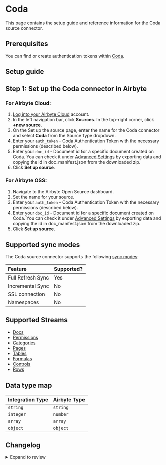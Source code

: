 # Coda

This page contains the setup guide and reference information for the Coda source connector.

## Prerequisites

You can find or create authentication tokens within [Coda](https://coda.io/account#apiSettings).

## Setup guide

## Step 1: Set up the Coda connector in Airbyte

### For Airbyte Cloud:

1. [Log into your Airbyte Cloud](https://cloud.airbyte.com/workspaces) account.
2. In the left navigation bar, click **Sources**. In the top-right corner, click **+new source**.
3. On the Set up the source page, enter the name for the Coda connector and select **Coda** from the Source type dropdown.
4. Enter your `auth_token` - Coda Authentication Token with the necessary permissions \(described below\).
5. Enter your `doc_id` - Document id for a specific document created on Coda. You can check it under [Advanced Settings](https://coda.io/account)
   by exporting data and copying the id in doc_manifest.json from the downloaded zip.
6. Click **Set up source**.

### For Airbyte OSS:

1. Navigate to the Airbyte Open Source dashboard.
2. Set the name for your source.
3. Enter your `auth_token` - Coda Authentication Token with the necessary permissions \(described below\).
4. Enter your `doc_id` - Document id for a specific document created on Coda. You can check it under [Advanced Settings](https://coda.io/account)
   by exporting data and copying the id in doc_manifest.json from the downloaded zip.
5. Click **Set up source**.

## Supported sync modes

The Coda source connector supports the following [sync modes](https://docs.airbyte.com/cloud/core-concepts#connection-sync-modes):

| Feature           | Supported? |
| :---------------- | :--------- |
| Full Refresh Sync | Yes        |
| Incremental Sync  | No         |
| SSL connection    | No         |
| Namespaces        | No         |

## Supported Streams

- [Docs](https://coda.io/developers/apis/v1#tag/Docs/operation/listDocs)
- [Permissions](https://coda.io/developers/apis/v1#tag/Permissions/operation/getPermissions)
- [Categories](https://coda.io/developers/apis/v1#tag/Publishing/operation/listCategories)
- [Pages](https://coda.io/developers/apis/v1#tag/Pages/operation/listPages)
- [Tables](https://coda.io/developers/apis/v1#tag/Tables/operation/listTables)
- [Formulas](https://coda.io/developers/apis/v1#tag/Formulas/operation/listFormulas)
- [Controls](https://coda.io/developers/apis/v1#tag/Controls/operation/listControls)
- [Rows](https://coda.io/developers/apis/v1#tag/Rows/operation/listRows)

## Data type map

| Integration Type | Airbyte Type |
| :--------------- | :----------- |
| `string`         | `string`     |
| `integer`        | `number`     |
| `array`          | `array`      |
| `object`         | `object`     |

## Changelog

<details>
  <summary>Expand to review</summary>

| Version | Date       | Pull Request                                             | Subject                                                                                                     |
| :------ | :--------- | :------------------------------------------------------- |:------------------------------------------------------------------------------------------------------------|
| 1.3.17 | 2025-03-22 | [55935](https://github.com/airbytehq/airbyte/pull/55935) | Update dependencies |
| 1.3.16 | 2025-03-08 | [55275](https://github.com/airbytehq/airbyte/pull/55275) | Update dependencies |
| 1.3.15 | 2025-03-01 | [54966](https://github.com/airbytehq/airbyte/pull/54966) | Update dependencies |
| 1.3.14 | 2025-02-22 | [53735](https://github.com/airbytehq/airbyte/pull/53735) | Update dependencies |
| 1.3.13 | 2025-02-08 | [53346](https://github.com/airbytehq/airbyte/pull/53346) | Update dependencies |
| 1.3.12 | 2025-02-01 | [52841](https://github.com/airbytehq/airbyte/pull/52841) | Update dependencies |
| 1.3.11 | 2025-01-25 | [52307](https://github.com/airbytehq/airbyte/pull/52307) | Update dependencies |
| 1.3.10 | 2025-01-18 | [51692](https://github.com/airbytehq/airbyte/pull/51692) | Update dependencies |
| 1.3.9 | 2025-01-11 | [51073](https://github.com/airbytehq/airbyte/pull/51073) | Update dependencies |
| 1.3.8 | 2024-12-28 | [50550](https://github.com/airbytehq/airbyte/pull/50550) | Update dependencies |
| 1.3.7 | 2024-12-21 | [50045](https://github.com/airbytehq/airbyte/pull/50045) | Update dependencies |
| 1.3.6 | 2024-12-14 | [49485](https://github.com/airbytehq/airbyte/pull/49485) | Update dependencies |
| 1.3.5 | 2024-12-12 | [49193](https://github.com/airbytehq/airbyte/pull/49193) | Update dependencies |
| 1.3.4 | 2024-12-11 | [48304](https://github.com/airbytehq/airbyte/pull/48304) | Starting with this version, the Docker image is now rootless. Please note that this and future versions will not be compatible with Airbyte versions earlier than 0.64 |
| 1.3.3 | 2024-10-29 | [47731](https://github.com/airbytehq/airbyte/pull/47731) | Update dependencies |
| 1.3.2 | 2024-10-28 | [47517](https://github.com/airbytehq/airbyte/pull/47517) | Update dependencies |
| 1.3.1 | 2024-08-16 | [44196](https://github.com/airbytehq/airbyte/pull/44196) | Bump source-declarative-manifest version |
| 1.3.0 | 2024-08-15 | [44165](https://github.com/airbytehq/airbyte/pull/44165) | Refactor connector to manifest-only format |
| 1.2.13 | 2024-08-12 | [43890](https://github.com/airbytehq/airbyte/pull/43890) | Update dependencies |
| 1.2.12 | 2024-08-10 | [43516](https://github.com/airbytehq/airbyte/pull/43516) | Update dependencies |
| 1.2.11 | 2024-08-03 | [43100](https://github.com/airbytehq/airbyte/pull/43100) | Update dependencies |
| 1.2.10 | 2024-07-27 | [42741](https://github.com/airbytehq/airbyte/pull/42741) | Update dependencies |
| 1.2.9 | 2024-07-20 | [42351](https://github.com/airbytehq/airbyte/pull/42351) | Update dependencies |
| 1.2.8 | 2024-07-13 | [41892](https://github.com/airbytehq/airbyte/pull/41892) | Update dependencies |
| 1.2.7 | 2024-07-10 | [41329](https://github.com/airbytehq/airbyte/pull/41329) | Update dependencies |
| 1.2.6 | 2024-07-06 | [40810](https://github.com/airbytehq/airbyte/pull/40810) | Update dependencies |
| 1.2.5 | 2024-06-25 | [40413](https://github.com/airbytehq/airbyte/pull/40413) | Update dependencies |
| 1.2.4 | 2024-06-22 | [40091](https://github.com/airbytehq/airbyte/pull/40091) | Update dependencies |
| 1.2.3 | 2024-06-06 | [39241](https://github.com/airbytehq/airbyte/pull/39241) | [autopull] Upgrade base image to v1.2.2 |
| 1.2.2 | 2024-05-28 | [38578](https://github.com/airbytehq/airbyte/pull/38578) | Make connector Builder compatible |
| 1.2.1 | 2024-04-02 | [36775](https://github.com/airbytehq/airbyte/pull/36775) | Migrate to base image, manage dependencies with Poetry, and stop using last_records interpolation variable. |
| 1.2.0 | 2023-08-13 | [29288](https://github.com/airbytehq/airbyte/pull/29288) | Migrate python cdk to low-code |
| 1.1.0 | 2023-07-10 | [27797](https://github.com/airbytehq/airbyte/pull/27797) | Add `rows` stream |
| 1.0.0 | 2023-07-10 | [28093](https://github.com/airbytehq/airbyte/pull/28093) | Update `docs` and `pages` schemas |
| 0.1.0 | 2022-11-17 | [18675](https://github.com/airbytehq/airbyte/pull/18675) | 🎉 New source: Coda [python cdk] |

</details>
